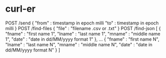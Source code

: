 # curl-er
POST /send
  {
    "from" : timestamp in epoch milli
    "to"   : timestamp in epoch milli
  }
POST /find-files
  {
    "file" : "filename .csv or .txt"
  }
POST /find-json
[
  {
    "fname" : "first name 1",
    "lname" : "last name 1",
    "mname" : "middle name 1",
    "date" : "date in dd/MM/yyyy format 1"
  },
  ...
  {
    "fname" : "first name N",
    "lname" : "last name N",
    "mname" : "middle name N",
    "date" : "date in dd/MM/yyyy format N"
  }
]
